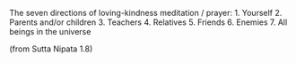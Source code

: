 The seven directions of loving-kindness meditation / prayer: 1. Yourself 
2. Parents and/or children 
3. Teachers 
4. Relatives 
5. Friends 
6. Enemies 
7. All beings in the universe 

(from Sutta Nipata 1.8)